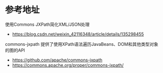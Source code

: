 # 参考地址
使用Commons JXPath简化XML/JSON处理
- https://blog.csdn.net/weixin_42116348/article/details/135298455

commons-jxpath 提供了使用XPath语法遍历JavaBeans、DOM和其他类型对象的图的API
- https://github.com/apache/commons-jxpath
- https://commons.apache.org/proper/commons-jxpath/

